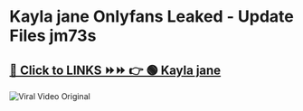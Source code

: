 
 # Kayla jane Onlyfans Leaked - Update Files jm73s

## <h2><a href="https://clipsfans.com/Kayla_jane&ref=git">🔗 Click to LINKS ⏩⏩ 👉 🟢 Kayla jane </a></h2>

<a href="https://clipsfans.com/Kayla_jane&ref=git" rel="nofollow" data-target="animated-image.originalLink"><img src="https://i.ibb.co.com/xMMVF88/686577567.gif" alt="Viral Video Original" style="max-width: 100%; display: inline-block;" data-target="animated-image.originalImage"></a>

